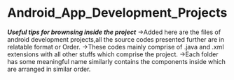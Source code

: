 # Android_App_Development_Projects
***Useful tips for brownsing inside the project***
->Added here are the files of android development projects,all the source codes presented further are in relatable format or Order.
->These codes mainly comprise of .java and .xml extensions with all other stuffs which comprise the project.
->Each folder has some meaningful name similarly contains the components inside which are arranged in similar order.
